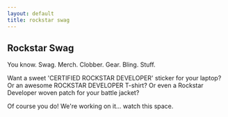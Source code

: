 ```yaml
---
layout: default
title: rockstar swag
---
```

## Rockstar Swag

You know. Swag. Merch. Clobber. Gear. Bling. Stuff.

Want a sweet 'CERTIFIED ROCKSTAR DEVELOPER' sticker for your laptop? Or an awesome ROCKSTAR DEVELOPER T-shirt? Or even a Rockstar Developer woven patch for your battle jacket?

Of course you do! We're working on it... watch this space.